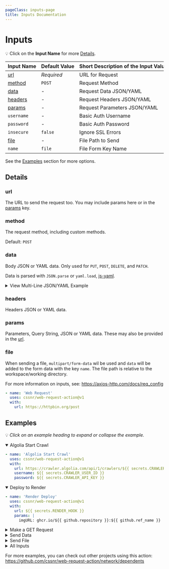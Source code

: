 ```yaml
---
pageClass: inputs-page
title: Inputs Documentation
---
```


# Inputs

💡 Click on the **Input Name** for more [Details](#details).

| Input&nbsp;Name            | Default&nbsp;Value | Short&nbsp;Description&nbsp;of&nbsp;the&nbsp;Input&nbsp;Value |
| :------------------------- | :----------------- | :------------------------------------------------------------ |
| [url](#url) <CB />         | _Required_         | URL for Request                                               |
| [method](#method) <CB />   | `POST`             | Request Method                                                |
| [data](#data) <CB />       | -                  | Request Data JSON/YAML                                        |
| [headers](#headers) <CB /> | -                  | Request Headers JSON/YAML                                     |
| [params](#params) <CB />   | -                  | Request Parameters JSON/YAML                                  |
| `username` <CB />          | -                  | Basic Auth Username                                           |
| `password` <CB />          | -                  | Basic Auth Password                                           |
| `insecure` <CB />          | `false`            | Ignore SSL Errors                                             |
| [file](#file) <CB />       | -                  | File Path to Send                                             |
| `name` <CB />              | `file`             | File Form Key Name                                            |

See the [Examples](#examples) section for more options.

## Details

### url <CB /> <Badge type="warning" text="Required" />

The URL to send the request too. You may include params here or in the [params](#params) key.

### method <CB />

The request method, including custom methods.

Default: `POST`

### data <CB />

Body JSON or YAML data. Only used for `PUT`, `POST`, `DELETE`, and `PATCH`.

Data is parsed with `JSON.parse` or `yaml.load`, [js-yaml](https://github.com/nodeca/js-yaml).

<details><summary>View Multi-Line JSON/YAML Example</summary>

```yaml
data: |
  key1: value1
  key2: value2
```

```yaml
data: |
  {
    "key1": "value1",
    "key2": "value2"
  }
```

</details>

### headers <CB />

Headers JSON or YAML data.

### params <CB />

Parameters, Query String, JSON or YAML data. These may also be provided in the [url](#url).

### file <CB />

When sending a file, `multipart/form-data` wil be used and `data` will be added to the form data with the
key `name`. The file path is relative to the workspace/working directory.

For more information on inputs, see: https://axios-http.com/docs/req_config

```yaml
- name: 'Web Request'
  uses: cssnr/web-request-action@v1
  with:
    url: https://httpbin.org/post
```

## Examples

💡 _Click on an example heading to expand or collapse the example._

<details open><summary>Algolia Start Crawl</summary>

```yaml
- name: 'Algolia Start Crawl'
  uses: cssnr/web-request-action@v1
  with:
    url: https://crawler.algolia.com/api/1/crawlers/${{ secrets.CRAWLER_ID }}/reindex
    username: ${{ secrets.CRAWLER_USER_ID }}
    password: ${{ secrets.CRAWLER_API_KEY }}
```

</details>
<details open><summary>Deploy to Render</summary>

```yaml
- name: 'Render Deploy'
  uses: cssnr/web-request-action@v1
  with:
    url: ${{ secrets.RENDER_HOOK }}
    params: |
      imgURL: ghcr.io/${{ github.repository }}:${{ github.ref_name }}
```

</details>
<details><summary>Make a GET Request</summary>

```yaml
- name: 'Web Request'
  uses: cssnr/web-request-action@v1
  with:
    url: https://httpbin.org/get
    method: 'GET'
```

</details>
<details><summary>Send Data</summary>

```yaml
- name: 'Web Request'
  uses: cssnr/web-request-action@v1
  with:
    url: https://httpbin.org/post
    data: '{"key": "value"}'
```

</details>
<details><summary>Send File</summary>

```yaml
- name: 'Web Request'
  uses: cssnr/web-request-action@v1
  with:
    url: https://httpbin.org/post
    file: path/to/file.txt
    name: file # Default - name of file key
```

</details>
<details><summary>All Inputs</summary>

```yaml
- name: 'Web Request'
  uses: cssnr/web-request-action@v1
  with:
    url: https://httpbin.org/post
    method: 'POST'
    data: '{"key": "value"}'
    headers: |
      key: value
    params: |
      {
        "key": "value"
      }
    username: ${{ secrets.USERNAME }}
    password: ${{ secrets.PASSWORD }}
    insecure: false
    file: path/to/file.txt
    name: file
```

</details>

For more examples, you can check out other projects using this action:  
https://github.com/cssnr/web-request-action/network/dependents

&nbsp;

<!--@include: include/wip.md-->
